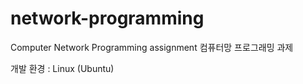 # network-programming
Computer Network Programming assignment
컴퓨터망 프로그래밍 과제

개발 환경 : Linux (Ubuntu)

